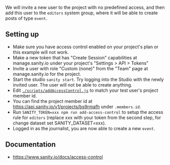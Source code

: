 We will invite a new user to the project with no predefined access, and then add this user to the `editors` system group, where it will be able to create posts of type `event`.

## Setting up

- Make sure you have access control enabled on your project's plan or this example will not work.
- Make a new token that has "Create Session" capabilities at manage.sanity.io under your project's "Settings > API > Tokens"
- Invite a user with role "Custom (none)" from the "Team" page at manage.sanity.io for the project.
- Start the studio `sanity start`. Try logging into the Studio with the newly invited user. The user will not be able to create anything.
- Edit [`./scripts/addAccessControl.js`](scripts/addAccessControl.js) to match your test user's project member id.
- You can find the project member id at https://api.sanity.io/v1/projects/bs9rmafh under `.members.id`.
- Run `SANITY_TOKEN=xxx npm run add-access-control` to setup the access rule for `editors`
  (replace xxx with your token from the second step, for change dataset set SANITY_DATASET=xxx).
- Logged in as the journalist, you are now able to create a new `event`.

## Documentation

- https://www.sanity.io/docs/access-control
